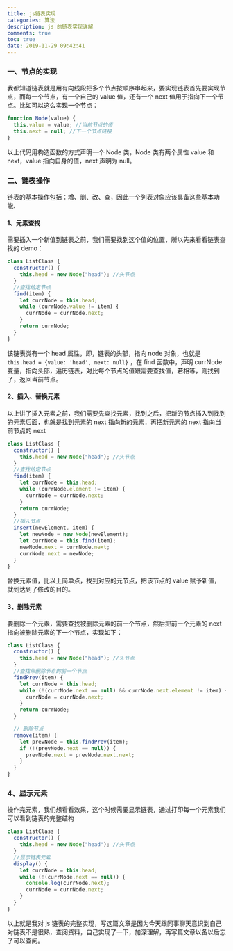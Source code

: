 ```yaml
---
title: js链表实现
categories: 算法
description: js 的链表实现详解
comments: true
toc: true
date: 2019-11-29 09:42:41
---
```


### 一、节点的实现

我都知道链表就是用有向线段把多个节点按顺序串起来，要实现链表首先要实现节点，而每一个节点，有一个自己的 value 值，还有一个 next 值用于指向下一个节点。比如可以这么实现一个节点：

```js
function Node(value) {
  this.value = value; //当前节点的值
  this.next = null; //下一个节点链接
}
```

以上代码用构造函数的方式声明一个 Node 类，Node 类有两个属性 value 和 next，value 指向自身的值，next 声明为 null。

### 二、链表操作

链表的基本操作包括：增、删、改、查，因此一个列表对象应该具备这些基本功能.

#### 1、元素查找

需要插入一个新值到链表之前，我们需要找到这个值的位置，所以先来看看链表查找的 demo：

```js
class ListClass {
  constructor() {
    this.head = new Node("head"); //头节点
  }
  //查找给定节点
  find(item) {
    let currNode = this.head;
    while (currNode.value != item) {
      currNode = currNode.next;
    }
    return currNode;
  }
}
```

该链表类有一个 head 属性，即，链表的头部，指向 node 对象，也就是 `this.head = {value: 'head', next: null}` ，在 find 函数中，声明 currNode 变量，指向头部，遍历链表，对比每个节点的值跟需要查找值，若相等，则找到了，返回当前节点。

#### 2、插入、替换元素

以上讲了插入元素之前，我们需要先查找元素，找到之后，把新的节点插入到找到的元素后面，也就是找到元素的 next 指向新的元素，再把新元素的 next 指向当前节点的 next

```js
class ListClass {
  constructor() {
    this.head = new Node("head"); //头节点
  }
  //查找给定节点
  find(item) {
    let currNode = this.head;
    while (currNode.element != item) {
      currNode = currNode.next;
    }
    return currNode;
  }
  //插入节点
  insert(newElement, item) {
    let newNode = new Node(newElement);
    let currNode = this.find(item);
    newNode.next = currNode.next;
    currNode.next = newNode;
  }
}
```

替换元素值，比以上简单点，找到对应的元节点，把该节点的 value 赋予新值，就到达到了修改的目的。

#### 3、删除元素

要删除一个元素，需要查找被删除元素的前一个节点，然后把前一个元素的 next 指向被删除元素的下一个节点，实现如下：

```js
class ListClass {
  constructor() {
    this.head = new Node("head"); //头节点
  }
  //查找带删除节点的前一个节点
  findPrev(item) {
    let currNode = this.head;
    while (!(currNode.next == null) && currNode.next.element != item) {
      currNode = currNode.next;
    }
    return currNode;
  }

  // 删除节点
  remove(item) {
    let prevNode = this.findPrev(item);
    if (!(prevNode.next == null)) {
      prevNode.next = prevNode.next.next;
    }
  }
}
```

### 4、显示元素

操作完元素，我们想看看效果，这个时候需要显示链表，通过打印每一个元素我们可以看到链表的完整结构

```js
class ListClass {
  constructor() {
    this.head = new Node("head"); //头节点
  }
  //显示链表元素
  display() {
    let currNode = this.head;
    while (!(currNode.next == null)) {
      console.log(currNode.next);
      currNode = currNode.next;
    }
  }
}
```

以上就是我对 js 链表的完整实现，写这篇文章是因为今天跟同事聊天意识到自己对链表不是很熟，查阅资料，自己实现了一下，加深理解，再写篇文章以备以后忘了可以查阅。
